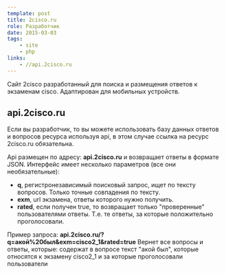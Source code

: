 ```yaml
---
template: post
title: 2cisco.ru
role: Разработчик
date: 2015-03-03
tags:
    - site
    - php
links:
    - //api.2cisco.ru
---
```


Сайт 2cisco разработанный для поиска и размещения ответов к экзаменам cisco. Адаптирован для мобильных устройств.

## api.2cisco.ru
Если вы разработчик, то вы можете использовать базу данных ответов и вопросов ресурса используя api,
в этом случае ссылка на ресурс 2cisco.ru обязательна.

Аpi размещен по адресу: **api.2cisco.ru** и возвращает ответы в формате JSON. Интерфейс имеет несколько параметров
(все они необязательные):

*   **q**, регистронезависимый поисковый запрос, ищет по тексту вопросов. Только точные совпадения по тексту.
*   **exm**, url экзамена, ответы которого нужно получить.
*   **rated**, если получен true, то возвращает только "проверенные" пользователями ответы. Т.е. те ответы,
за которые положительно проголосовали.

Пример запроса: **api.2cisco.ru/?q=акой%20был&exm=cisco2_1&rated=true** Вернет все вопросы и ответы, которые:
содержат в вопросе текст "акой был", которые относятся к экзамену cisco2_1 и за которые проголосовали пользователи